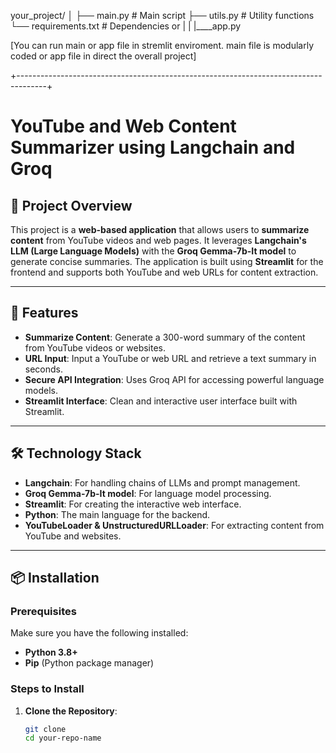 your_project/
│
├── main.py                  # Main script
├── utils.py                # Utility functions
└── requirements.txt        # Dependencies
or
|
|
|____app.py

[You can run main or app file in stremlit enviroment.
main file is modularly coded or app file in direct the overall project]

+-------------------------------------------------------------------------------------+
# YouTube and Web Content Summarizer using Langchain and Groq

## 📝 Project Overview

This project is a **web-based application** that allows users to **summarize content** from YouTube videos and web pages. It leverages **Langchain's LLM (Large Language Models)** with the **Groq Gemma-7b-It model** to generate concise summaries. The application is built using **Streamlit** for the frontend and supports both YouTube and web URLs for content extraction.

---

## 🚀 Features

- **Summarize Content**: Generate a 300-word summary of the content from YouTube videos or websites.
- **URL Input**: Input a YouTube or web URL and retrieve a text summary in seconds.
- **Secure API Integration**: Uses Groq API for accessing powerful language models.
- **Streamlit Interface**: Clean and interactive user interface built with Streamlit.

---

## 🛠️ Technology Stack

- **Langchain**: For handling chains of LLMs and prompt management.
- **Groq Gemma-7b-It model**: For language model processing.
- **Streamlit**: For creating the interactive web interface.
- **Python**: The main language for the backend.
- **YouTubeLoader & UnstructuredURLLoader**: For extracting content from YouTube and websites.

---

## 📦 Installation

### Prerequisites

Make sure you have the following installed:
- **Python 3.8+**
- **Pip** (Python package manager)

### Steps to Install

1. **Clone the Repository**:
   ```bash
   git clone 
   cd your-repo-name



